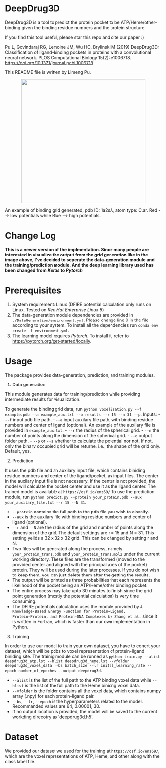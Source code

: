 # DeepDrug3D

DeepDrug3D is a tool to predict the protein pocket to be ATP/Heme/other-binding given the binding residue numbers and the protein structure.

If you find this tool useful, please star this repo and cite our paper :)

Pu L, Govindaraj RG, Lemoine JM, Wu HC, Brylinski M (2019) DeepDrug3D: Classification of ligand-binding pockets in proteins with a convolutional neural network. PLOS Computational Biology 15(2): e1006718. https://doi.org/10.1371/journal.pcbi.1006718

This README file is written by Limeng Pu.

<p align="center">
    <img width="400" height="400" src="./image/1a2sA.png">
</p>

An example of binding grid generated, pdb ID: 1a2sA, atom type: C.ar. Red --> low potentials while Blue --> high potentials.

# Change Log

**This is a newer version of the implmentation. Since many people are interested in visualize the output from the grid generation like in the image above, I've decided to seperate the data-generation module and the training/prediction module. And the deep learning 
library used has been changed from <em>Keras</em> to <em>Pytorch</em>**

# Prerequisites

1. System requirement: Linux (DFIRE potential calculation only runs on Linux. Tested on <em>Red Hat Enterprise Linux 6</em>)
2. The data-generation module dependencies are provided in `./DataGeneration/environment.yml`. Please change line 9 in the file according to your system. To install all the dependencies run `conda env create -f environment.yml`.
3. The learning model requires <em>Pytorch</em>. To install it, refer to https://pytorch.org/get-started/locally.

# Usage

The package provides data-generation, prediction, and training modules.

1. Data generation

This module generates data for training/prediction while providing intermediate results for visualization. 

To generate the binding grid data, run `python voxelization.py --f example.pdb --a example_aux.txt --o results --r 15 --n 31 --p`.
    Inputs:
    - `--f` input pdb file path.
    - `--a` input auxilary file path, with binding residue numbers and center of ligand (optional). An example of the auxilary file is provided in `example_aux.txt`.
    - `--r` the radius of the spherical grid.
    - `--n` the number of points along the dimension of the spherical grid.
    - `--o` output folder path.
    - `--p` or `--s` whether to calculate the potential nor not. If not, only the binary occupied grid will be returne, i.e., the shape of the grid only. Default, yes.
  

2. Prediction

It uses the pdb file and an auxilary input file, which contains biniding residue numbers and center of the ligand/pocket, as input files. The center in the auxilary input file is not necessary. If the center is not provided, the model will calculate the pocket center and use it as the ligand center.  The trained model is available at `https://osf.io/enz69/`
To use the prediction module, run `python predict.py --protein your_protein.pdb --aux your_auxilary_file.txt --r 15 --N 31`.
  - `--protein` contains the full path to the pdb file you wish to classify.
  - `--aux` is the auxilary file with binding residue numbers and center of ligand (optional).
  - `--r` and `--N` are the radius of the grid and number of points along the dimension of the grid. The default settings are r = 15 and N = 31. This setting yeilds a 32 x 32 x 32 grid. This can be changed by setting r and N.
  - Two files will be generated along the process, namely `your_protein_trans.pdb` and `your_protein_trans.mol2` under the current working directory. These files are the transformed (moved to the provided center and aligned with the principal axes of the pocket) protein. They will be used during the later processes. If you do not wish to keep them, you can just delete them after the getting the results.
  - The output will be printed as three probabilities that each represents the likelihood of the pocket being an ATP/Heme/other binding pocket.
  - The entire process may take upto 30 minutes to finish since the grid point generation (mostly the potential calculation) is very time consuming.
  - The DFIRE potentials calculation uses the module provided by `A Knowledge-Based Energy Function for Protein−Ligand, Protein−Protein, and Protein−DNA Complexes by Zhang et al.` since it is written in Fortran, which is faster than our own implementation in Python.
  
3. Training

In order to use our model to train your own dataset, you have to conert your dataset, which will be pdbs to voxel representation of protein-ligand biniding site. The trainig module can be runned as `python train.py --alist deepdrug3d_atp.lst --hlist deepdrug3d_heme.lst --vfolder deepdrug3d_voxel_data --bs batch_size --lr inital_learning_rate --epoch number_of_epoches --output deepdrug3d`.
  - `--alist` is the list of the full path to the ATP binding voxel data while `--hlist` is the list of the full path to the Heme binidng voxel data.
  - `--vfolder` is the folder contains all the voxel data, which contains numpy array (.npy) for each protein-ligand pair.
  - `--bs`, `--lr`, `--epoch` is the hyperparameters related to the model. Recommanded values are 64, 0.00001, 30.
  - If no output location is provided, the model will be saved to the current workding direcotry as 'deepdrug3d.h5'.
  
# Dataset

We provided our dataset we used for the training at `https://osf.io/enz69/`, which are the voxel representations of ATP, Heme, and other along with the class label file.
